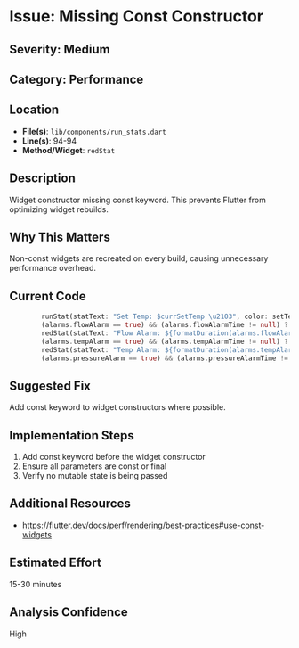# Issue: Missing Const Constructor

## Severity: Medium

## Category: Performance

## Location
- **File(s)**: `lib/components/run_stats.dart`
- **Line(s)**: 94-94
- **Method/Widget**: `redStat`

## Description
Widget constructor missing const keyword. This prevents Flutter from optimizing widget rebuilds.

## Why This Matters
Non-const widgets are recreated on every build, causing unnecessary performance overhead.

## Current Code
```dart
        runStat(statText: "Set Temp: $currSetTemp \u2103", color: setTempColor(state)),
        (alarms.flowAlarm == true) && (alarms.flowAlarmTime != null) ?
        redStat(statText: "Flow Alarm: ${formatDuration(alarms.flowAlarmTime ?? Duration.zero)}") : Container(),
        (alarms.tempAlarm == true) && (alarms.tempAlarmTime != null) ?
        redStat(statText: "Temp Alarm: ${formatDuration(alarms.tempAlarmTime ?? Duration.zero)}") : Container(),
        (alarms.pressureAlarm == true) && (alarms.pressureAlarmTime != null) ?  
```

## Suggested Fix
Add const keyword to widget constructors where possible.

## Implementation Steps
1. Add const keyword before the widget constructor
2. Ensure all parameters are const or final
3. Verify no mutable state is being passed

## Additional Resources
- https://flutter.dev/docs/perf/rendering/best-practices#use-const-widgets

## Estimated Effort
15-30 minutes

## Analysis Confidence
High

